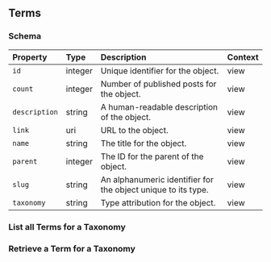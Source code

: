 ## Terms

### Schema

| Property | Type | Description | Context |
| :------- | :--- | :---------- | :------ |
| `id` | integer | Unique identifier for the object. | view |
| `count` | integer | Number of published posts for the object. | view |
| `description` | string | A human-readable description of the object. | view |
| `link` | uri | URL to the object. | view |
| `name` | string | The title for the object. | view |
| `parent` | integer | The ID for the parent of the object. | view |
| `slug` | string | An alphanumeric identifier for the object unique to its type. | view |
| `taxonomy` | string | Type attribution for the object. | view |

### List all Terms for a Taxonomy

### Retrieve a Term for a Taxonomy